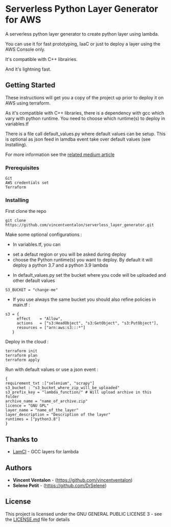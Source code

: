 # Serverless Python Layer Generator for AWS

A serverless python layer generator to create python layer using lambda. 

You can use it for fast prototyping, IaaC or just to deploy a layer using the AWS Console only.

It's compatible with C++ librairies.

And it's lightning fast.
## Getting Started

These instructions will get you a copy of the project up prior to deploy it on AWS using terraform.

As it's compatible with C++ libraries, there is a dependency with gcc which vary with python runtime.
You need to choose which runtime(s) to deploy in variables.tf


There is a file call default_values.py where default values can be setup. This is optional as json feed in lamdba event take over default values (see Installing).

For more information see the [related medium article](https://medium.com/nerd-for-tech/python-serverless-layer-generator-for-aws-1a4faa46b097)

### Prerequisites

```
Git
AWS credentials set
Terraform
```

### Installing

First clone the repo
```
git clone https://github.com/vincentventalon/serverless_layer_generator.git
```

Make some optional configurations :

* In variables.tf, you can 
- set a defaut region or you will be asked during deploy
- choose the Python runtime(s) you want to deploy. By default it will deploy a python 3.7 and a python 3.9 lambda

* In default_values.py set the bucket where you code will be uploaded and other default values
```
S3_BUCKET = "change-me"
```
* If you use always the same bucket you should also refine policies in main.tf : 
 ```
s3 = {
      effect    = "Allow",
      actions   = ["s3:HeadObject", "s3:GetObject", "s3:PutObject"],
      resources = ["arn:aws:s3:::*"]
    }
```


Deploy in the cloud :
```
terraform init
terraform plan
terraform apply
```

Run with default values or use a json event :
```
{
requirement_txt :["selenium", "scrapy"]  
s3_bucket : "s3_bucket_where_zip_will_be_uploaded"
s3_prefix_key = "lambda_function/" # Will upload archive in this folder
archive_name = "name_of_archive.zip" 
licence = "GNU GPL"
layer_name = "name_of_the_layer"
layer_description = "Description of the layer"
runtimes = ["python3.8"]
}
```

## Thanks to 

* [LamCI](https://github.com/lambci/gcc-lambda-layer) - GCC layers for lambda

## Authors

* **Vincent Ventalon** - (https://github.com/vincentventalon)
* **Selene Petit** - (https://github.com/DrSelene)


## License

This project is licensed under the GNU GENERAL PUBLIC LICENSE 3 - see the [LICENSE.md](LICENSE.md) file for details
